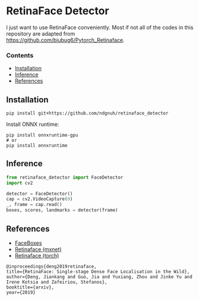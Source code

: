 # RetinaFace Detector

I just want to use RetinaFace conveniently. Most if not all of the codes in this repository are adapted from https://github.com/biubug6/Pytorch_Retinaface.

### Contents
- [Installation](#installation)
- [Inference](#inference)
- [References](#references)

## Installation

```shell
pip install git+https://github.com/ndgnuh/retinaface_detector
```

Install ONNX runtime:
```shell
pip install onnxruntime-gpu
# or
pip install onnxruntime
```

## Inference

```python
from retinaface_detector import FaceDetector
import cv2

detector = FaceDetector()
cap = cv2.VideoCapture(0)
_, frame = cap.read()
boxes, scores, landmarks = detector(frame)
```

## References
- [FaceBoxes](https://github.com/zisianw/FaceBoxes.PyTorch)
- [Retinaface (mxnet)](https://github.com/deepinsight/insightface/tree/master/RetinaFace)
- [Retinaface (torch)](https://github.com/biubug6/Pytorch_Retinaface)
```
@inproceedings{deng2019retinaface,
title={RetinaFace: Single-stage Dense Face Localisation in the Wild},
author={Deng, Jiankang and Guo, Jia and Yuxiang, Zhou and Jinke Yu and Irene Kotsia and Zafeiriou, Stefanos},
booktitle={arxiv},
year={2019}
```
